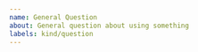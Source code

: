```yaml
---
name: General Question
about: General question about using something
labels: kind/question
---
```


<!--
If the matter is security related, please disclose it privately via email
-->

